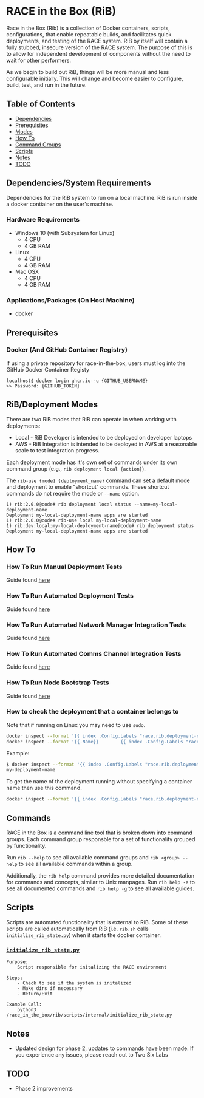 # RACE in the Box (RiB)

Race in the Box (Rib) is a collection of Docker containers, scripts, configurations, that enable repeatable builds, and facilitates quick deployments, and testing of the RACE system. RiB by itself will contain a fully stubbed, insecure version of the RACE system. The purpose of this is to allow for independent development of components without the need to wait for other performers.

As we begin to build out RiB, things will be more manual and less configurable initially. This will change and become easier to configure, build, test, and run in the future.

## Table of Contents

* [Dependencies](#dependencies)
* [Prerequisites](#prerequisites)
* [Modes](#Modes)
* [How To](#how-to)
* [Command Groups](#command-groups)
* [Scripts](#scripts)
* [Notes](#notes)
* [TODO](#todo)

## Dependencies/System Requirements

Dependencies for the RiB system to run on a local machine. RiB is run inside a docker contiainer on the user's machine.

### Hardware Requirements

* Windows 10 (with Subsystem for Linux)
    * 4 CPU
    * 4 GB RAM
* Linux
    * 4 CPU
    * 4 GB RAM
* Mac OSX
    * 4 CPU
    * 4 GB RAM

### Applications/Packages (On Host Machine)

* docker

## Prerequisites

### Docker (And GitHub Container Registry)

If using a private repository for race-in-the-box, users must log into the
GitHub Docker Container Registy

```
localhost$ docker login ghcr.io -u {GITHUB_USERNAME}
>> Password: {GITHUB_TOKEN}
```

## RiB/Deployment Modes

There are two RiB modes that RiB can operate in when working with deployments:

* Local - RiB Developer is intended to be deployed on developer laptops
* AWS - RiB Integration is intended to be deployed in AWS at a reasonable scale to test integration progress.

Each deployment mode has it's own set of commands under its own command group
(e.g., `rib deployment local {action}`).

The `rib-use {mode} {deployment_name}` command can set a default mode and
deployment to enable "shortcut" commands. These shortcut commands do not require
the mode or `--name` option.

```
1) rib:2.0.0@code# rib deployment local status --name=my-local-deployment-name
Deployment my-local-deployment-name apps are started
1) rib:2.0.0@code# rib-use local my-local-deployment-name
1) rib:dev:local:my-local-deployment-name@code# rib deployment status
Deployment my-local-deployment-name apps are started
```

## How To

### How To Run Manual Deployment Tests

Guide found [here](./documentation/how-to/manual-deployment-test.md)

### How To Run Automated Deployment Tests

Guide found [here](./documentation/how-to/automated-deployment-test.md)

### How To Run Automated Network Manager Integration Tests

Guide found [here](./documentation/how-to/automated-network-manager-integration-test.md)

### How To Run Automated Comms Channel Integration Tests

Guide found [here](./documentation/how-to/automated-ta2-integration-test.md)

### How To Run Node Bootstrap Tests

Guide found [here](./documentation/how-to/node-bootstrap-test.md)

### How to check the deployment that a container belongs to

Note that if running on Linux you may need to use `sudo`.

```bash
docker inspect --format '{{ index .Config.Labels "race.rib.deployment-name"}}' <CONTAINER_NAME>
docker inspect --format '{{.Name}}        {{ index .Config.Labels "race.rib.deployment-name"}}' $(docker ps -aq)
```

Example:

```bash
$ docker inspect --format '{{ index .Config.Labels "race.rib.deployment-name"}}' race-client-1
my-deployment-name
```

To get the name of the deployment running without specifying a container name then use this command.

```bash
docker inspect --format '{{ index .Config.Labels "race.rib.deployment-name"}}' $(docker ps -aq) | uniq | grep -v -e '^$'
```

## Commands

RACE in the Box is a command line tool that is broken down into command groups. Each
command group responsble for a set of functionality grouped by functionality.

Run `rib --help` to see all available command groups and `rib <group> --help` to
see all available commands within a group.

Additionally, the `rib help` command provides more detailed documentation for
commands and concepts, similar to Unix manpages. Run `rib help -a` to see all
documented commands and `rib help -g` to see all available guides.

## Scripts

Scripts are automated functionality that is external to RiB. Some of these scripts are
called automatically from RiB (i.e. `rib.sh` calls `initialize_rib_state.py`) when it starts
the docker container.

### [`initialize_rib_state.py`](scripts/internal/initialize_rib_state.py)

```
Purpose:
    Script responsible for initalizing the RACE environment

Steps:
    - Check to see if the system is initalized
    - Make dirs if necessary
    - Return/Exit

Example Call:
    python3 /race_in_the_box/rib/scripts/internal/initialize_rib_state.py
```

## Notes

* Updated design for phase 2, updates to commands have been made. If you experience any issues, please reach out to Two Six Labs

## TODO

* Phase 2 improvements
